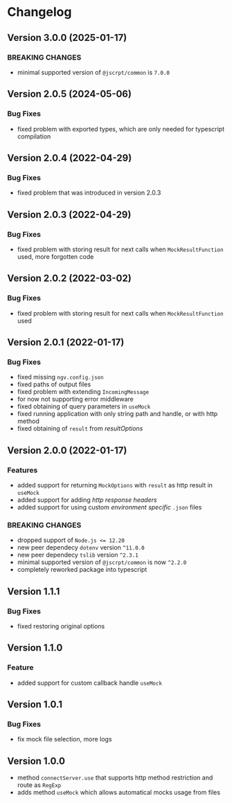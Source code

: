 # Changelog

## Version 3.0.0 (2025-01-17)

### BREAKING CHANGES

- minimal supported version of `@jscrpt/common` is `7.0.0`

## Version 2.0.5 (2024-05-06)

### Bug Fixes

- fixed problem with exported types, which are only needed for typescript compilation

## Version 2.0.4 (2022-04-29)

### Bug Fixes

- fixed problem that was introduced in version 2.0.3

## Version 2.0.3 (2022-04-29)

### Bug Fixes

- fixed problem with storing result for next calls when `MockResultFunction` used, more forgotten code

## Version 2.0.2 (2022-03-02)

### Bug Fixes

- fixed problem with storing result for next calls when `MockResultFunction` used

## Version 2.0.1 (2022-01-17)

### Bug Fixes

- fixed missing `ngv.config.json`
- fixed paths of output files
- fixed problem with extending `IncomingMessage`
- for now not supporting error middleware
- fixed obtaining of query parameters in `useMock`
- fixed running application with only string path and handle, or with http method
- fixed obtaining of `result` from *resultOptions*

## Version 2.0.0 (2022-01-17)

### Features

- added support for returning `MockOptions` with `result` as http result in `useMock`
- added support for adding *http response headers*
- added support for using custom *environment specific* `.json` files

### BREAKING CHANGES

- dropped support of `Node.js <= 12.20`
- new peer dependecy `dotenv` version `^11.0.0`
- new peer dependecy `tslib` version `^2.3.1`
- minimal supported version of `@jscrpt/common` is now `^2.2.0`
- completely reworked package into typescript

## Version 1.1.1

### Bug Fixes

- fixed restoring original options

## Version 1.1.0

### Feature

- added support for custom callback handle `useMock`

## Version 1.0.1

### Bug Fixes

- fix mock file selection, more logs

## Version 1.0.0

- method `connectServer.use` that supports http method restriction and route as `RegExp`
- adds method `useMock` which allows automatical mocks usage from files